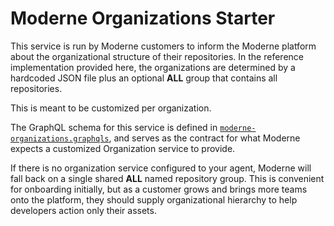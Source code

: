 # Moderne Organizations Starter

This service is run by Moderne customers to inform the Moderne platform about the organizational structure of their
repositories. In the reference implementation provided here, the organizations are determined by a hardcoded JSON file
plus an optional **ALL** group that contains all repositories. 

This is meant to be customized per organization.

The GraphQL schema for this service is defined
in [`moderne-organizations.graphqls`](src/main/resources/schema/moderne-organizations.graphqls), and serves as the
contract for what Moderne expects a customized Organization service to provide.

If there is no organization service configured to your agent, Moderne will fall back on a single shared **ALL** named
repository group. This is convenient for onboarding initially, but as a customer grows and brings more teams onto the
platform, they should supply organizational hierarchy to help developers action only their assets.
